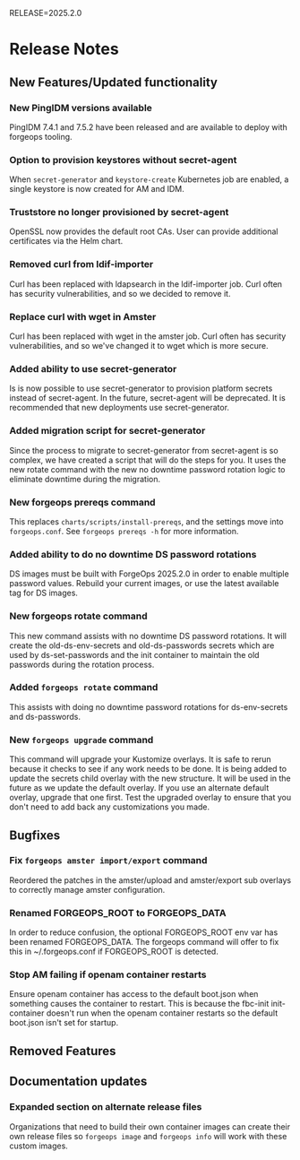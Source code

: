 RELEASE=2025.2.0
# Release Notes

## New Features/Updated functionality

### New PingIDM versions available
PingIDM 7.4.1 and 7.5.2 have been released and are available to deploy with forgeops tooling.

### Option to provision keystores without secret-agent

When `secret-generator` and `keystore-create` Kubernetes job are enabled,
a single keystore is now created for AM and IDM.

### Truststore no longer provisioned by secret-agent

OpenSSL now provides the default root CAs.  User can provide additional
certificates via the Helm chart.

### Removed curl from ldif-importer

Curl has been replaced with ldapsearch in the ldif-importer job. Curl often has
security vulnerabilities, and so we decided to remove it.

### Replace curl with wget in Amster

Curl has been replaced with wget in the amster job. Curl often has
security vulnerabilities, and so we've changed it to wget which is more secure.

### Added ability to use secret-generator

Is is now possible to use secret-generator to provision platform secrets
instead of secret-agent. In the future, secret-agent will be deprecated. It is
recommended that new deployments use secret-generator.

### Added migration script for secret-generator

Since the process to migrate to secret-generator from secret-agent is so
complex, we have created a script that will do the steps for you. It uses the
new rotate command with the new no downtime password rotation logic to
eliminate downtime during the migration.

### New forgeops prereqs command

This replaces `charts/scripts/install-prereqs`, and the settings move into
`forgeops.conf`. See `forgeops prereqs -h` for more information.

### Added ability to do no downtime DS password rotations

DS images must be built with ForgeOps 2025.2.0 in order to enable multiple
password values. Rebuild your current images, or use the latest available tag
for DS images.

### New forgeops rotate command

This new command assists with no downtime DS password rotations. It will create
the old-ds-env-secrets and old-ds-passwords secrets which are used by
ds-set-passwords and the init container to maintain the old passwords during
the rotation process.

### Added `forgeops rotate` command

This assists with doing no downtime password rotations for ds-env-secrets and
ds-passwords.

### New `forgeops upgrade` command

This command will upgrade your Kustomize overlays. It is safe to rerun because
it checks to see if any work needs to be done. It is being added to update the
secrets child overlay with the new structure. It will be used in the future as
we update the default overlay. If you use an alternate default overlay, upgrade
that one first. Test the upgraded overlay to ensure that you don't need to add
back any customizations you made.

## Bugfixes

### Fix `forgeops amster import/export` command
Reordered the patches in the amster/upload and amster/export sub overlays to correctly manage amster configuration.

### Renamed FORGEOPS_ROOT to FORGEOPS_DATA

In order to reduce confusion, the optional FORGEOPS_ROOT env var has been
renamed FORGEOPS_DATA. The forgeops command will offer to fix this in
~/.forgeops.conf if FORGEOPS_ROOT is detected.

### Stop AM failing if openam container restarts
Ensure openam container has access to the default boot.json when something causes the 
container to restart.  This is because the fbc-init init-container doesn't run when the 
openam container restarts so the default boot.json isn't set for startup.

## Removed Features

## Documentation updates

### Expanded section on alternate release files

Organizations that need to build their own container images can create their
own release files so `forgeops image` and `forgeops info` will work with these
custom images.
